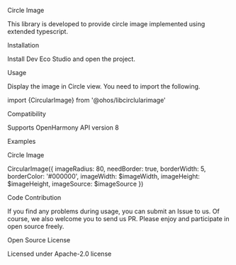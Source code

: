 Circle Image

This library is developed to provide circle image implemented using extended typescript.

Installation

Install Dev Eco Studio and open the project.

Usage

Display the image in Circle view. You need to import the following.

import {CircularImage} from '@ohos/libcirclularimage'

Compatibility

Supports OpenHarmony API version 8

Examples

Circle Image

CircularImage({ imageRadius: 80, needBorder: true, borderWidth: 5, borderColor: '#000000', imageWidth: $imageWidth, imageHeight: $imageHeight, imageSource: $imageSource })

Code Contribution

If you find any problems during usage, you can submit an Issue to us. Of course, we also welcome you to send us PR. Please enjoy and participate in open source freely.

Open Source License

Licensed under Apache-2.0 license
